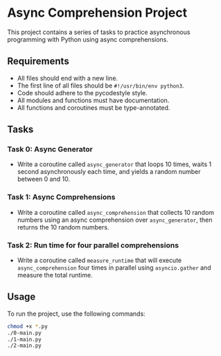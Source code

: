 # Async Comprehension Project

This project contains a series of tasks to practice asynchronous programming with Python using async comprehensions.

## Requirements
- All files should end with a new line.
- The first line of all files should be `#!/usr/bin/env python3`.
- Code should adhere to the pycodestyle style.
- All modules and functions must have documentation.
- All functions and coroutines must be type-annotated.

## Tasks

### Task 0: Async Generator
- Write a coroutine called `async_generator` that loops 10 times, waits 1 second asynchronously each time, and yields a random number between 0 and 10.

### Task 1: Async Comprehensions
- Write a coroutine called `async_comprehension` that collects 10 random numbers using an async comprehension over `async_generator`, then returns the 10 random numbers.

### Task 2: Run time for four parallel comprehensions
- Write a coroutine called `measure_runtime` that will execute `async_comprehension` four times in parallel using `asyncio.gather` and measure the total runtime.

## Usage
To run the project, use the following commands:

```sh
chmod +x *.py
./0-main.py
./1-main.py
./2-main.py

